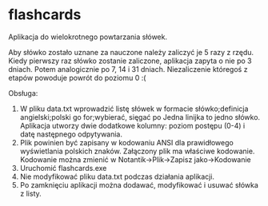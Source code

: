 # flashcards
Aplikacja do wielokrotnego powtarzania słówek.

Aby słówko zostało uznane za nauczone należy zaliczyć je 5 razy z rzędu.
Kiedy pierwszy raz słówko zostanie zaliczone, aplikacja zapyta o nie po 3 dniach. Potem analogicznie po 7, 14 i 31 dniach. Niezaliczenie któregoś z etapów powoduje powrót do poziomu 0 :(

Obsługa:
1. W pliku data.txt wprowadzić listę słówek w formacie
słówko;definicja
angielski;polski
go for;wybierać, sięgać po
Jedna linijka to jedno słówko. Aplikacja utworzy dwie dodatkowe kolumny: poziom postępu (0-4) i datę następnego odpytywania.
2. Plik powinien być zapisany w kodowaniu ANSI dla prawidłowego wyświetlania polskich znaków. Załączony plik ma właściwe kodowanie. Kodowanie można zmienić w Notantik->Plik->Zapisz jako->Kodowanie
3. Uruchomić flashcards.exe
4. Nie modyfikować pliku data.txt podczas działania aplikacji.
5. Po zamknięciu aplikacji można dodawać, modyfikować i usuwać słówka z listy.